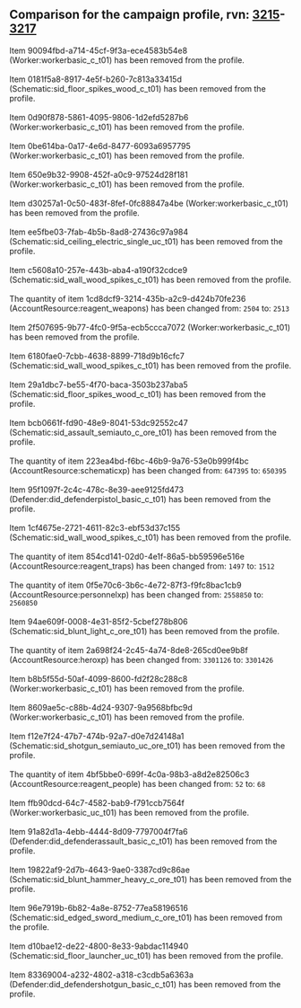 ## Comparison for the campaign profile, rvn: [3215](https://github.com/PRO100KatYT/FortniteProfileRevisions/tree/main/profiles/campaign/3215%20campaign.json)-[3217](https://github.com/PRO100KatYT/FortniteProfileRevisions/tree/main/profiles/campaign/3217%20campaign.json)

Item 90094fbd-a714-45cf-9f3a-ece4583b54e8 (Worker:workerbasic_c_t01) has been removed from the profile.
<br><br>
Item 0181f5a8-8917-4e5f-b260-7c813a33415d (Schematic:sid_floor_spikes_wood_c_t01) has been removed from the profile.
<br><br>
Item 0d90f878-5861-4095-9806-1d2efd5287b6 (Worker:workerbasic_c_t01) has been removed from the profile.
<br><br>
Item 0be614ba-0a17-4e6d-8477-6093a6957795 (Worker:workerbasic_c_t01) has been removed from the profile.
<br><br>
Item 650e9b32-9908-452f-a0c9-97524d28f181 (Worker:workerbasic_c_t01) has been removed from the profile.
<br><br>
Item d30257a1-0c50-483f-8fef-0fc88847a4be (Worker:workerbasic_c_t01) has been removed from the profile.
<br><br>
Item ee5fbe03-7fab-4b5b-8ad8-27436c97a984 (Schematic:sid_ceiling_electric_single_uc_t01) has been removed from the profile.
<br><br>
Item c5608a10-257e-443b-aba4-a190f32cdce9 (Schematic:sid_wall_wood_spikes_c_t01) has been removed from the profile.
<br><br>
The quantity of item 1cd8dcf9-3214-435b-a2c9-d424b70fe236 (AccountResource:reagent_weapons) has been changed from: `2504` to: `2513`
<br><br>
Item 2f507695-9b77-4fc0-9f5a-ecb5ccca7072 (Worker:workerbasic_c_t01) has been removed from the profile.
<br><br>
Item 6180fae0-7cbb-4638-8899-718d9b16cfc7 (Schematic:sid_wall_wood_spikes_c_t01) has been removed from the profile.
<br><br>
Item 29a1dbc7-be55-4f70-baca-3503b237aba5 (Schematic:sid_floor_spikes_wood_c_t01) has been removed from the profile.
<br><br>
Item bcb0661f-fd90-48e9-8041-53dc92552c47 (Schematic:sid_assault_semiauto_c_ore_t01) has been removed from the profile.
<br><br>
The quantity of item 223ea4bd-f6bc-46b9-9a76-53e0b999f4bc (AccountResource:schematicxp) has been changed from: `647395` to: `650395`
<br><br>
Item 95f1097f-2c4c-478c-8e39-aee9125fd473 (Defender:did_defenderpistol_basic_c_t01) has been removed from the profile.
<br><br>
Item 1cf4675e-2721-4611-82c3-ebf53d37c155 (Schematic:sid_wall_wood_spikes_c_t01) has been removed from the profile.
<br><br>
The quantity of item 854cd141-02d0-4e1f-86a5-bb59596e516e (AccountResource:reagent_traps) has been changed from: `1497` to: `1512`
<br><br>
The quantity of item 0f5e70c6-3b6c-4e72-87f3-f9fc8bac1cb9 (AccountResource:personnelxp) has been changed from: `2558850` to: `2560850`
<br><br>
Item 94ae609f-0008-4e31-85f2-5cbef278b806 (Schematic:sid_blunt_light_c_ore_t01) has been removed from the profile.
<br><br>
The quantity of item 2a698f24-2c45-4a74-8de8-265cd0ee9b8f (AccountResource:heroxp) has been changed from: `3301126` to: `3301426`
<br><br>
Item b8b5f55d-50af-4099-8600-fd2f28c288c8 (Worker:workerbasic_c_t01) has been removed from the profile.
<br><br>
Item 8609ae5c-c88b-4d24-9307-9a9568bfbc9d (Worker:workerbasic_c_t01) has been removed from the profile.
<br><br>
Item f12e7f24-47b7-474b-92a7-d0e7d24148a1 (Schematic:sid_shotgun_semiauto_uc_ore_t01) has been removed from the profile.
<br><br>
The quantity of item 4bf5bbe0-699f-4c0a-98b3-a8d2e82506c3 (AccountResource:reagent_people) has been changed from: `52` to: `68`
<br><br>
Item ffb90dcd-64c7-4582-bab9-f791ccb7564f (Worker:workerbasic_uc_t01) has been removed from the profile.
<br><br>
Item 91a82d1a-4ebb-4444-8d09-7797004f7fa6 (Defender:did_defenderassault_basic_c_t01) has been removed from the profile.
<br><br>
Item 19822af9-2d7b-4643-9ae0-3387cd9c86ae (Schematic:sid_blunt_hammer_heavy_c_ore_t01) has been removed from the profile.
<br><br>
Item 96e7919b-6b82-4a8e-8752-77ea58196516 (Schematic:sid_edged_sword_medium_c_ore_t01) has been removed from the profile.
<br><br>
Item d10bae12-de22-4800-8e33-9abdac114940 (Schematic:sid_floor_launcher_uc_t01) has been removed from the profile.
<br><br>
Item 83369004-a232-4802-a318-c3cdb5a6363a (Defender:did_defendershotgun_basic_c_t01) has been removed from the profile.
<br><br>
